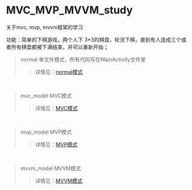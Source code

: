 # MVC_MVP_MVVM_study
关于mvc, mvp, mvvm框架的学习

功能：简单的下棋游戏，两个人下 3*3的棋盘，轮流下棋，直到有人连成三个或者所有棋盘都被下满结束，并可以重新开始；
<br>

>normal 单文件模式，所有代码写在MainActivity文件里
>>详情见：[normal模式](https://github.com/hanlonglinandroidstudys/MVC_MVP_MVVM_study/tree/master/normal)
<br>

>mvc_model MVC模式
>>详情见：[MVC模式](https://github.com/hanlonglinandroidstudys/MVC_MVP_MVVM_study/tree/master/mvc_model)
<br>

>mvp_model MVP模式
>>详情见：[MVP模式](https://github.com/hanlonglinandroidstudys/MVC_MVP_MVVM_study/tree/master/mvp_model)
<br>

>mvvm_model MVVM模式
>>详情见：[MVVM模式](https://github.com/hanlonglinandroidstudys/MVC_MVP_MVVM_study/tree/master/mvvm_model)
